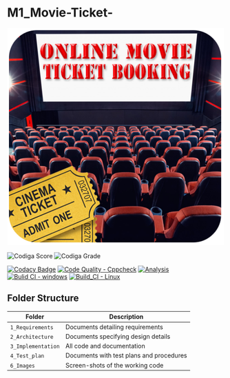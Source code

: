 # M1_Movie-Ticket-
![banner](https://github.com/BhargavaRaj/M1_Movie-Ticket-Booking/blob/ee1e9cfd8ba52da2b286697f1a742d65f44c8f99/1_Requirements/banner.png)

![Codiga Score](https://api.codiga.io/project/32272/score/svg)
![Codiga Grade](https://api.codiga.io/project/32272/status/svg)

[![Codacy Badge](https://app.codacy.com/project/badge/Grade/282784d679a74a328d775fb4a02c592c)](https://www.codacy.com/gh/BhargavaRaj/M1_Movie-Ticket-Booking/dashboard?utm_source=github.com&amp;utm_medium=referral&amp;utm_content=BhargavaRaj/M1_Movie-Ticket-Booking&amp;utm_campaign=Badge_Grade)
[![Code Quality - Cppcheck](https://github.com/BhargavaRaj/M1_Movie-Ticket-Booking/actions/workflows/c-cpp.yml/badge.svg)](https://github.com/BhargavaRaj/M1_Movie-Ticket-Booking/actions/workflows/c-cpp.yml)
[![Analysis](https://github.com/BhargavaRaj/M1_Movie-Ticket-Booking/actions/workflows/analysis.yml/badge.svg)](https://github.com/BhargavaRaj/M1_Movie-Ticket-Booking/actions/workflows/analysis.yml)
[![Bulid CI - windows](https://github.com/BhargavaRaj/M1_Movie-Ticket-Booking/actions/workflows/windows.yml/badge.svg)](https://github.com/BhargavaRaj/M1_Movie-Ticket-Booking/actions/workflows/windows.yml)
[![Build_CI - Linux](https://github.com/BhargavaRaj/M1_Movie-Ticket-Booking/actions/workflows/linux.yml/badge.svg)](https://github.com/BhargavaRaj/M1_Movie-Ticket-Booking/actions/workflows/linux.yml)


## Folder Structure
Folder             | Description
-------------------| -----------------------------------------
`1_Requirements`   | Documents detailing requirements
`2_Architecture`   | Documents specifying design details
`3_Implementation` | All code and documentation
`4_Test_plan`      | Documents with test plans and procedures
`6_Images`         | Screen-shots of the working code
